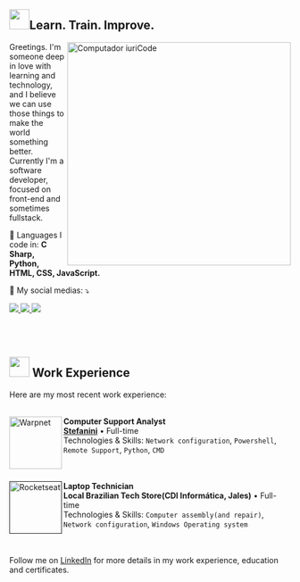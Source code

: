 
<h2><img src="https://media.tenor.com/F2RBdrRCeJUAAAAj/machiko-rabbit.gif" width="36px">Learn. Train. Improve.</h2>
<img src="https://raw.githubusercontent.com/MicaelliMedeiros/micaellimedeiros/master/image/computer-illustration.png" min-width="400px" max-width="400px" width="400px" align="right" alt="Computador iuriCode">
<p align="left"> 
  Greetings. I'm someone deep in love with learning and technology, and I believe we can use those things to make the world something better. Currently I'm a software developer, focused on front-end and sometimes fullstack.
</p>

<p align="left">
  💼 Languages I code in: <strong>C Sharp, Python, HTML, CSS, JavaScript.</strong>
</p>

<p align="left">
  💌 My social medias: ⤵️
</p>

<p align="left">
  <a href="https://www.linkedin.com/in/marcel-diniz-82bb13149/" alt="Linkedin">
    <img src="https://img.shields.io/badge/-Linkedin-0e76a8?style=flat-square&logo=Linkedin&logoColor=white&link=https://www.linkedin.com/in/marcel-diniz-82bb13149/" /
  </a>
    
  <a href="#" alt="Instagram">
    <img src="https://img.shields.io/badge/-Instagram-DF0174?style=flat-square&labelColor=DF0174&logo=instagram&logoColor=white&link=LINK-DO-SEU-INSTAGRAM"/>
  </a>
    
  <a href="#" alt="Facebook">
    <img src="https://img.shields.io/badge/-Facebook-3b5998?style=flat-square&labelColor=3b5998&logo=facebook&logoColor=white&link=LINK-DO-SEU-FACEBOOK"/>
  </a>    
</p>
<br/><br/>
  
<h2>
  <img src="https://media.tenor.com/yO66SSOovKAAAAAj/rabbit.gif" width="36px">
  Work Experience
</h2>
Here are my most recent work experience:<br/><br/>

[<img align="left" height="94px" width="94px" alt="Warpnet" src="https://media.licdn.com/dms/image/C4D0BAQF79y_qYPJ0_g/company-logo_200_200/0/1580386329799?e=1681948800&v=beta&t=PpVH_Rs2XOdK_GQFRIARqH3QjyV4iIXs-GfpXV6JRAU"/>](https://stefanini.com/en)
**Computer Support Analyst** \
[**Stefanini**](https://stefanini.com/en) • Full-time \
Technologies & Skills: `Network configuration`, `Powershell`, `Remote Support`, `Python`, `CMD`\
<br/>
<br/>
  
[<img align="left" height="94px" width="94px" alt="Rocketseat" src="https://cdn-icons-png.flaticon.com/512/4275/4275122.png"/>]()
**Laptop Technician** \
**Local Brazilian Tech Store(CDI Informática, Jales)** • Full-time \
Technologies & Skills: `Computer assembly(and repair)`, `Network configuration`, `Windows Operating system`\
<br/>
<br/>

Follow me on [LinkedIn](https://www.linkedin.com/in/marcel-diniz-82bb13149/) for more details in my work experience, education and certificates.
